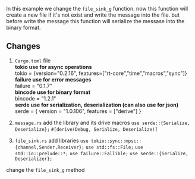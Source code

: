 In this example we change the `file_sink_g` function.
now this function will create a new file if it's not exist and write the message 
into the file. but before write the message this function will serialize the messase into the binary format.

## Changes
1. `Cargo.toml` file <br>
**tokio use for async operations** <br>
tokio = {version="0.2.16", features=["rt-core","time","macros","sync"]} <br>
**failure use for error messages** <br>
failure = "0.1.7" <br>
**bincode use for binary format** <br>
bincode = "1.2.1" <br>
**serde use for serialization, deserialization (can also use for json)** <br>
serde = { version = "1.0.106", features = ["derive"] } <br>

2. `message.rs`
add the library and its drive macros
`use serde::{Serialize, Deserialize};`
`#[derive(Debug, Serialize, Deserialize)]`


3. `file_sink.rs`
add libraries
`use tokio::sync::mpsc::{channel,Sender,Receiver};`
`use std::fs::File;`
`use std::io::prelude::*;`
`use failure::Fallible;`
`use serde::{Serialize, Deserializer};`

change the `file_sink_g` method